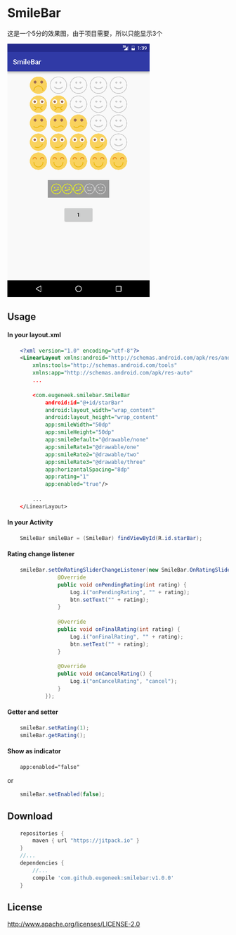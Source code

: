 # SmileBar

这是一个5分的效果图，由于项目需要，所以只能显示3个

![screenshot](img/screenshot.png)

## Usage
#### In your layout.xml
```xml
    <?xml version="1.0" encoding="utf-8"?>
    <LinearLayout xmlns:android="http://schemas.android.com/apk/res/android"
        xmlns:tools="http://schemas.android.com/tools"
        xmlns:app="http://schemas.android.com/apk/res-auto"
        ...
        
        <com.eugeneek.smilebar.SmileBar
            android:id="@+id/starBar"
            android:layout_width="wrap_content"
            android:layout_height="wrap_content"
            app:smileWidth="50dp"
            app:smileHeight="50dp"
            app:smileDefault="@drawable/none"
            app:smileRate1="@drawable/one"
            app:smileRate2="@drawable/two"
            app:smileRate3="@drawable/three"
            app:horizontalSpacing="8dp"
            app:rating="1"
            app:enabled="true"/>
        
        ...
    </LinearLayout>
```
#### In your Activity
```java
    SmileBar smileBar = (SmileBar) findViewById(R.id.starBar);
```
#### Rating change listener
```java
    smileBar.setOnRatingSliderChangeListener(new SmileBar.OnRatingSliderChangeListener() {
                @Override
                public void onPendingRating(int rating) {
                    Log.i("onPendingRating", "" + rating);
                    btn.setText("" + rating);
                }
    
                @Override
                public void onFinalRating(int rating) {
                    Log.i("onFinalRating", "" + rating);
                    btn.setText("" + rating);
                }
    
                @Override
                public void onCancelRating() {
                    Log.i("onCancelRating", "cancel");
                }
            });
```   
#### Getter and setter
```java
    smileBar.setRating(1);
    smileBar.getRating();
```    
#### Show as indicator
```xml
    app:enabled="false"
```
or
```java
    smileBar.setEnabled(false);
```
## Download
```groovy
    repositories {
        maven { url "https://jitpack.io" }
    }
    //...
    dependencies {
        //...
        compile 'com.github.eugeneek:smilebar:v1.0.0'
    }
```
## License

http://www.apache.org/licenses/LICENSE-2.0